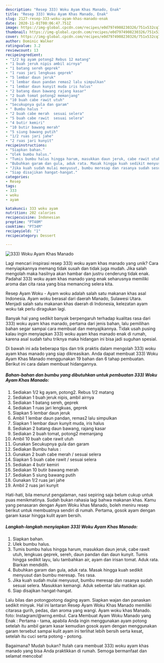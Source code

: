 ```yaml
---
description: "Resep 333) Woku Ayam Khas Manado, Enak"
title: "Resep 333) Woku Ayam Khas Manado, Enak"
slug: 2127-resep-333-woku-ayam-khas-manado-enak
date: 2020-11-01T00:06:47.751Z
image: https://img-global.cpcdn.com/recipes/e0d7974908230326/751x532cq70/333-woku-ayam-khas-manado-foto-resep-utama.jpg
thumbnail: https://img-global.cpcdn.com/recipes/e0d7974908230326/751x532cq70/333-woku-ayam-khas-manado-foto-resep-utama.jpg
cover: https://img-global.cpcdn.com/recipes/e0d7974908230326/751x532cq70/333-woku-ayam-khas-manado-foto-resep-utama.jpg
author: Dominic Walker
ratingvalue: 3.2
reviewcount: 13
recipeingredient:
- "1/2 kg ayam potong2 Rebus 12 matang"
- "1 buah jeruk nipis ambil airnya"
- "1 batang sereh geprek"
- "1 ruas jari lengkuas geprek"
- "5 lembar daun jeruk"
- "1 lembar daun pandan remas2 lalu simpulkan"
- "1 lembar daun kunyit muda iris halus"
- "2 batang daun bawang rajang kasar"
- "2 buah tomat potong2 memanjang"
- "10 buah cabe rawit utuh"
- "Secukupnya gula dan garam"
- " Bumbu halus "
- "2 buah cabe merah  sesuai selera"
- "5 buah cabe rawit  sesuai selera"
- "4 butir kemiri"
- "10 butir bawang merah"
- "5 siung bawang putih"
- "1/2 ruas jari jahe"
- "2 ruas jari kunyit"
recipeinstructions:
- "Siapkan bahan."
- "Ulek bumbu halus."
- "Tumis bumbu halus hingga harum, masukkan daun jeruk, cabe rawit utuh, lengkuas geprek, sereh, daun pandan dan daun kunyit. Tumis hingga sedikit layu, lalu tambahkan air, ayam dan irisan tomat. Aduk rata. Biarkan mendidih."
- "Bubuhkan garam dan gula, aduk rata. Masak hingga kuah sedikit menyusut dan bumbu meresap. Tes rasa."
- "Jika kuah sudah mulai menyusut, bumbu meresap dan rasanya sudah sesuai selera. Masukkan kemangi. Aduk sebentar lalu matikan api."
- "Siap disajikan hangat-hangat."
categories:
- Resep
tags:
- 333
- woku
- ayam

katakunci: 333 woku ayam 
nutrition: 202 calories
recipecuisine: Indonesian
preptime: "PT40M"
cooktime: "PT34M"
recipeyield: "1"
recipecategory: Dessert

---
```



![333) Woku Ayam Khas Manado](https://img-global.cpcdn.com/recipes/e0d7974908230326/751x532cq70/333-woku-ayam-khas-manado-foto-resep-utama.jpg)

Lagi mencari inspirasi resep 333) woku ayam khas manado yang unik? Cara menyiapkannya memang tidak susah dan tidak juga mudah. Jika salah mengolah maka hasilnya akan hambar dan justru cenderung tidak enak. Padahal 333) woku ayam khas manado yang enak seharusnya memiliki aroma dan cita rasa yang bisa memancing selera kita.

Resep Ayam Woku - Ayam woku adalah salah satu makanan khas asal Indonesia. Ayam woku berasal dari daerah Manado, Sulawesi Utara. Menjadi salah satu makanan khas daerah di Indonesia, kelezatan ayam woku tak perlu diragukan lagi.

Banyak hal yang sedikit banyak berpengaruh terhadap kualitas rasa dari 333) woku ayam khas manado, pertama dari jenis bahan, lalu pemilihan bahan segar sampai cara membuat dan menyajikannya. Tidak usah pusing kalau ingin menyiapkan 333) woku ayam khas manado enak di rumah, karena asal sudah tahu triknya maka hidangan ini bisa jadi suguhan spesial.


Di bawah ini ada beberapa tips dan trik praktis dalam mengolah 333) woku ayam khas manado yang siap dikreasikan. Anda dapat membuat 333) Woku Ayam Khas Manado menggunakan 19 bahan dan 6 tahap pembuatan. Berikut ini cara dalam membuat hidangannya.

<!--inarticleads1-->

##### Bahan-bahan dan bumbu yang dibutuhkan untuk pembuatan 333) Woku Ayam Khas Manado:

1. Sediakan 1/2 kg ayam, potong2. Rebus 1/2 matang
1. Sediakan 1 buah jeruk nipis, ambil airnya
1. Sediakan 1 batang sereh, geprek
1. Sediakan 1 ruas jari lengkuas, geprek
1. Siapkan 5 lembar daun jeruk
1. Ambil 1 lembar daun pandan, remas2 lalu simpulkan
1. Siapkan 1 lembar daun kunyit muda, iris halus
1. Sediakan 2 batang daun bawang, rajang kasar
1. Sediakan 2 buah tomat, potong2 memanjang
1. Ambil 10 buah cabe rawit utuh
1. Gunakan Secukupnya gula dan garam
1. Sediakan  Bumbu halus :
1. Gunakan 2 buah cabe merah / sesuai selera
1. Siapkan 5 buah cabe rawit / sesuai selera
1. Sediakan 4 butir kemiri
1. Sediakan 10 butir bawang merah
1. Sediakan 5 siung bawang putih
1. Gunakan 1/2 ruas jari jahe
1. Ambil 2 ruas jari kunyit


Hati-hati, bila menurut pengalaman, nasi sepiring saja belum cukup untuk puas menikmatinya. Sudah bukan rahasia lagi bahwa makanan khas. Kamu yang penasaran dengan Ayam Woku khas Manado, boleh meniru resep berikut untuk membuatnya sendiri di rumah. Pertama, gosok ayam dengan garam kasar hingga kulit ayam bersih. 

<!--inarticleads2-->

##### Langkah-langkah menyiapkan 333) Woku Ayam Khas Manado:

1. Siapkan bahan.
1. Ulek bumbu halus.
1. Tumis bumbu halus hingga harum, masukkan daun jeruk, cabe rawit utuh, lengkuas geprek, sereh, daun pandan dan daun kunyit. Tumis hingga sedikit layu, lalu tambahkan air, ayam dan irisan tomat. Aduk rata. Biarkan mendidih.
1. Bubuhkan garam dan gula, aduk rata. Masak hingga kuah sedikit menyusut dan bumbu meresap. Tes rasa.
1. Jika kuah sudah mulai menyusut, bumbu meresap dan rasanya sudah sesuai selera. Masukkan kemangi. Aduk sebentar lalu matikan api.
1. Siap disajikan hangat-hangat.


Lalu bilas dan potongpotong daging ayam. Siapkan wajan dan panaskan sedikit minyak. Hal ini lantaran Resep Ayam Woku Khas Manado memiliki citarasa gurih, pedas, dan aroma yang wangi. Ayam woku khas Manado. foto: Instagram/@wrng.embul. Cara Membuat Ayam Woku Manado yang Enak : Pertama - tama, apabila Anda ingin menggunakan ayam potong setelah itu ambil garam kasar kemudian gosok ayam dengan menggunakan garam tersebut sampai kulit ayam ini terlihat lebih bersih serta kesat, setelah itu cuci serta potong - potong. 

Bagaimana? Mudah bukan? Itulah cara membuat 333) woku ayam khas manado yang bisa Anda praktikkan di rumah. Semoga bermanfaat dan selamat mencoba!
